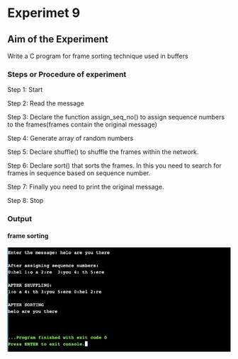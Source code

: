 # Experimet 9

## Aim of the Experiment

Write a C program for frame sorting technique used in buffers

### Steps or Procedure of experiment

Step 1: Start

Step 2: Read the message

Step 3: Declare the function assign_seq_no() to assign sequence numbers to the frames(frames contain the original message)

Step 4: Generate array of random numbers

Step 5: Declare shuffle() to shuffle the frames within the network.

Step 6: Declare sort() that sorts the frames. In this you need to search for frames in sequence based on sequence number.

Step 7: Finally you need to print the original message.

Step 8: Stop

### Output
 
 #### frame sorting

![output](sorting.png)
